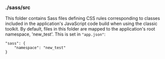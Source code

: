 ### ./sass/src

This folder contains Sass files defining CSS rules corresponding to classes
included in the application's JavaScript code build when using the classic toolkit.
By default, files in this folder are mapped to the application's root namespace, 'new_test'.
This is set in `"app.json"`:

    "sass": {
        "namespace": "new_test"
    }